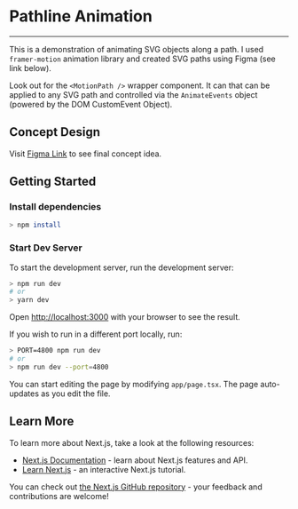 # Pathline Animation
---
This is a demonstration of animating SVG objects along a path. I used `framer-motion` animation library and created SVG paths using Figma (see link below).

Look out for the `<MotionPath />` wrapper component. It can that can be applied to any SVG path and controlled via the `AnimateEvents` object (powered by the DOM CustomEvent Object).

## Concept Design
Visit [Figma Link](https://www.figma.com/design/3RnSS4apvdsYBj88thxp58/Polytope-Pathline-Animation-Concept?node-id=0-1&t=NZJfqF0ynKOKa0l3-1) to see final concept idea.

## Getting Started
### Install dependencies

```bash
> npm install
```

### Start Dev Server
To start the development server, run the development server:

```bash
> npm run dev
# or
> yarn dev
```

Open [http://localhost:3000](http://localhost:3000) with your browser to see the result.

If you wish to run in a different port locally, run:

```bash
> PORT=4800 npm run dev
# or
> npm run dev --port=4800
```

You can start editing the page by modifying `app/page.tsx`. The page auto-updates as you edit the file.

## Learn More
To learn more about Next.js, take a look at the following resources:

- [Next.js Documentation](https://nextjs.org/docs) - learn about Next.js features and API.
- [Learn Next.js](https://nextjs.org/learn) - an interactive Next.js tutorial.

You can check out [the Next.js GitHub repository](https://github.com/vercel/next.js/) - your feedback and contributions are welcome!

